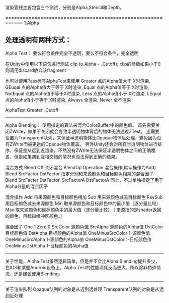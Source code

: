 渲染管线主要包含三个测试，分别是Alpha,Stencil和Depth。

============================================================
1.Alpha

处理透明有两种方式：
------------------------------------------------------------
Alpha Test：
要么符合条件完全不透明，要么不符合条件，完全透明


在Unity中使用以下语句进行测试
clip (o.Alpha - _Cutoff);
clip的参数如果小于0则调用discard放弃该fragment

也可以使用Pass标签AlphaTest来使用
Greater  点的Alpha值大于 X时渲染,          
GEuqal   点的Alpha值大于等于 X时渲染,
Equal    点的Alpha值等于 X时渲染,
NotEqual 点的Alpha值不等于X时渲染,
Less     点的Alpha值小于 X时渲染,
LEqual   点的Alpha值小于等于 X时渲染,
Always   全渲染,
Never    全不渲染

AlphaTest Greater _Cutoff

------------------------------------------------------------
Alpha Blending：
使用指定的算法来混合ColorBuffer中的颜色值。
首先需要关闭ZWrite，如果不关闭就会导致半透明物体背后的物体无法通过ZTest。
还需要设置为Transparent队列，来保证半透明物体比Opaque物体后处理，避免因为没有ZWrite而被更远的Opaque物体覆盖。
另外Unity还会对所有半透明物体进行排序，保证是从远到近渲染，不然没有ZWrite无法保证半透明物体之间的正确覆盖，但是如果遇到互相交错的情况也没法得到正确的结果。

混合方式
Blend Off  关闭混合
BlendOp Operation 混合操作(默认操作为Add)
Blend SrcFactor DstFactor  指定分别和来源颜色和目标颜色相乘的混合因子
Blend SrcFacter DstFactor, SrcFactorA  DstFactorA  同上，不过单独指定了用于Alpha分量的混合因子


混合操作
Add 将来源颜色和目标颜色相加
Sub 用来源颜色减去目标颜色
RevSub 用目标颜色减去来源颜色
Min 取来源颜色和目标颜色中的最小值（逐分量比较）
Max 取来源颜色和目标颜色中的最大值（逐分量比较）
[ 来源指的是shader返回的颜色，目标指缓冲区颜色。]


混合因子
One	 1
Zero 0
SrcColor	源颜色值
SrcAlpha	源颜色的Alpha值
DstColor	目标颜色值
DstAlpha	目标颜色的Alpha值
OneMinusSrcColor	1-源颜色值
OneMinusSrcAlpha	1-源颜色的Alpha值
OneMinusDstColor	1-目标颜色值
OneMinusDstAlpha	1-目标颜色的Alpha值


------------------------------------------------------------
关于性能，Alpha Test虽然逻辑简单，但是并不会比Alpha Blending提升多少，在IOS和某些Android设备上，Alpha Test的性能消耗反而更大，所以除非特殊情况，还是建议使用Blending。


------------------------------------------------------------
关于渲染队列
Opaque队列的对象是从近到远处理
Transparent队列的对象是从远到近处理





